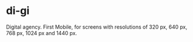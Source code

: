 # di-gi
Digital agency. First Mobile, for screens with resolutions of 320 px, 640 px, 768 px, 1024 px and 1440 px.
